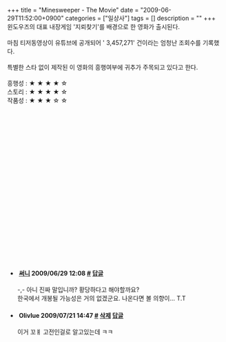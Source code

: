 +++
title = "Minesweeper - The Movie"
date = "2009-06-29T11:52:00+0900"
categories = ["일상사"]
tags = []
description = ""
+++
<span class="copyright_entry" style="display:block;" title="Minesweeper - The Movie@@**@@http://shed.egloos.com/1922864"></span>윈도우즈의 대표 내장게임 '지뢰찾기'를 배경으로 한 영화가 출시된다.
<br>
<br>마침 티저동영상이 유튜브에 공개되어 '
<span id="watch-views"><span id="watch-view-count">3,457,271' 건이라는 엄청난 조회수를 기록했다.<br><br>특별한 스타 없이 제작된 이 영화의 흥행여부에 귀추가 주목되고 있다고 한다.<br></span></span>
<span id="watch-views"><span id="watch-view-count"><br>흥행성 : ★</span></span>
<span id="watch-views"><span id="watch-view-count">★</span></span>
<span id="watch-views"><span id="watch-view-count">★</span></span>
<span id="watch-views"><span id="watch-view-count">★</span></span>
<span id="watch-views"><span id="watch-view-count">☆</span></span>
<span id="watch-views"><span id="watch-view-count"><br>스토리 : ★</span></span>
<span id="watch-views"><span id="watch-view-count">★</span></span>
<span id="watch-views"><span id="watch-view-count">★</span></span>
<span id="watch-views"><span id="watch-view-count">★</span></span>
<span id="watch-views"><span id="watch-view-count">☆</span></span>
<span id="watch-views"><span id="watch-view-count"></span></span>
<br>
<span id="watch-views"><span id="watch-view-count">작품성 : ★</span></span>
<span id="watch-views"><span id="watch-view-count">★</span></span>
<span id="watch-views"><span id="watch-view-count">★</span></span>
<span id="watch-views"><span id="watch-view-count">☆</span></span>
<span id="watch-views"><span id="watch-view-count">☆</span></span>
<span id="watch-views"><span id="watch-view-count"></span></span>
<br>
<br>
<object width="425" height="344"><param name="movie" value="http://www.youtube.com/v/LHY8NKj3RKs&amp;hl=ko&amp;fs=1&amp;"><embed src="http://www.youtube.com/v/LHY8NKj3RKs&amp;hl=ko&amp;fs=1&amp;" type="application/x-shockwave-flash" allowscriptaccess="always" allowfullscreen="true" width="425" height="344"></object> 
<!--
       <rdf:RDF xmlns:rdf="http://www.w3.org/1999/02/22-rdf-syntax-ns#"
		    xmlns:dc="http://purl.org/dc/elements/1.1/"
		    xmlns:trackback="http://madskills.com/public/xml/rss/module/trackback/">
       <rdf:Description
	        rdf:about="http://shed.egloos.com/1922864"
	        dc:identifier="http://shed.egloos.com/1922864"
	        dc:title="Minesweeper - The Movie"
	        trackback:ping="http://shed.egloos.com/tb/1922864"/>
       </rdf:RDF>
       -->

<ul><li class="comment_item"> <h4 class="comment_writer_info"> <span class="comment_gravatar"><a href="http://sunnykwak.egloos.com" title="http://sunnykwak.egloos.com"><img src="http://profile.egloos.net/b0054687_50.jpg" alt=""></a></span> <span class="comment_writer"><a href="http://sunnykwak.egloos.com" title="http://sunnykwak.egloos.com" target="_blank">써니</a></span> <span class="comment_datetime" title="2009/06/29 12:08">2009/06/29 12:08</span> <span class="comment_link"><a name="7326121" href="http://shed.egloos.com/1922864#7326121" title="#">#</a> </span> <span class="comment_admin"> <a href="javascript:;" onclick="replyComment('replyform1922864','1922864','7326121',5,'','http://', '', 'http://shed.egloos.com/1922864#cmt','','1'); return false;" title="답글">답글</a> </span> <span class="comment_security"></span> </h4>
 <div id="comment_7326121">
  -,- 아니 진짜 말입니까? 황당하다고 해야할까요?
  <br>한국에서 개봉될 가능성은 거의 없겠군요. 나온다면 볼 의향이... T.T
 </div> 
 <div id="reply1922864_7326121" class="comment_write reply_write" style="display:none;"></div> </li>
<li class="comment_item"> <h4 class="comment_writer_info"> <span class="comment_gravatar"><img src="http://md.egloos.com/img/eg/profile_anonymous.jpg" alt=""></span> <span class="comment_writer">Olivlue</span> <span class="comment_datetime" title="2009/07/21 14:47">2009/07/21 14:47</span> <span class="comment_link"><a name="7350212" href="http://shed.egloos.com/1922864#7350212" title="#">#</a> </span> <span class="comment_admin"> <a href="#" onclick="delComment_view('a0003782','1922864','7350212','','','0'); return false;">삭제</a> <a href="javascript:;" onclick="replyComment('replyform1922864','1922864','7350212',5,'','http://', '', 'http://shed.egloos.com/1922864#cmt','','0'); return false;" title="답글">답글</a> </span> <span class="comment_security"></span> </h4>
 <div id="comment_7350212">
  이거 꼬ㅒ 고전인걸로 알고있는데 ㅋㅋ
 </div> 
 <div id="reply1922864_7350212" class="comment_write reply_write" style="display:none;"></div> </li></ul>